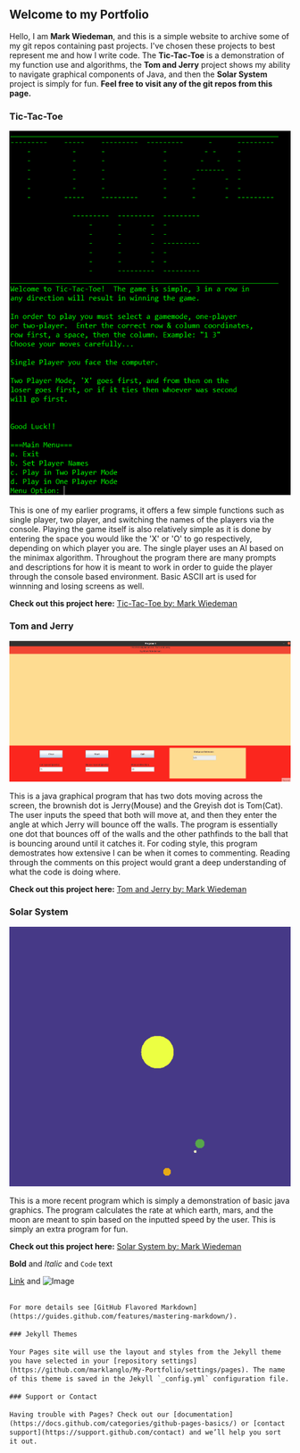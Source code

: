 ## Welcome to my Portfolio

Hello, I am **Mark Wiedeman**, and this is a simple website to archive some of my git repos containing past projects.  I've chosen these projects to best represent me and how I write code.  The **Tic-Tac-Toe** is a demonstration of my function use and algorithms, the **Tom and Jerry** project shows my ability to navigate graphical components of Java, and then the **Solar System** project is simply for fun.  **Feel free to visit any of the git repos from this page.**

### Tic-Tac-Toe
![Image](https://github.com/marklanglo/TicTacToe/blob/main/Screenshots/tictactoe1.PNG)

   This is one of my earlier programs, it offers a few simple functions such as single player, two player, and switching the names of the players via the console.  Playing the game itself is also relatively simple as it is done by entering the space you would like the 'X' or 'O' to go respectively, depending on which player you are. 
   The single player uses an AI based on the minimax algorithm.  Throughout the program there are many prompts and descriptions for how it is meant to work in order to guide the player through the console based environment.  Basic ASCII art is used for winnning and losing screens as well.

**Check out this project here:** [Tic-Tac-Toe by: Mark Wiedeman](https://github.com/marklanglo/TicTacToe/tree/main)

### Tom and Jerry
![GIF](https://github.com/marklanglo/My-Portfolio/blob/gh-pages/screenshots/catmouse.gif)

   This is a java graphical program that has two dots moving across the screen, the brownish dot is Jerry(Mouse) and the Greyish dot is Tom(Cat).  The user inputs the speed that both will move at, and then they enter the angle at which Jerry will bounce off the walls.  The program is essentially one dot that bounces off of the walls and the other pathfinds to the ball that is bouncing around until it catches it.
   For coding style, this program demostrates how extensive I can be when it comes to commenting.  Reading through the comments on this project would grant a deep understanding of what the code is doing where.

**Check out this project here:** [Tom and Jerry by: Mark Wiedeman](https://github.com/marklanglo/Tom-and-Jerry)

### Solar System
![GIF](https://github.com/marklanglo/My-Portfolio/blob/gh-pages/screenshots/SolarSystem.gif)
        
   This is a more recent program which is simply a demonstration of basic java graphics.  The program calculates the rate at which earth, mars, and the moon are meant to spin based on the inputted speed by the user.  This is simply an extra program for fun.

**Check out this project here:** [Solar System by: Mark Wiedeman](https://github.com/marklanglo/Solar-System)

**Bold** and _Italic_ and `Code` text

[Link](url) and ![Image](src)
```

For more details see [GitHub Flavored Markdown](https://guides.github.com/features/mastering-markdown/).

### Jekyll Themes

Your Pages site will use the layout and styles from the Jekyll theme you have selected in your [repository settings](https://github.com/marklanglo/My-Portfolio/settings/pages). The name of this theme is saved in the Jekyll `_config.yml` configuration file.

### Support or Contact

Having trouble with Pages? Check out our [documentation](https://docs.github.com/categories/github-pages-basics/) or [contact support](https://support.github.com/contact) and we’ll help you sort it out.
